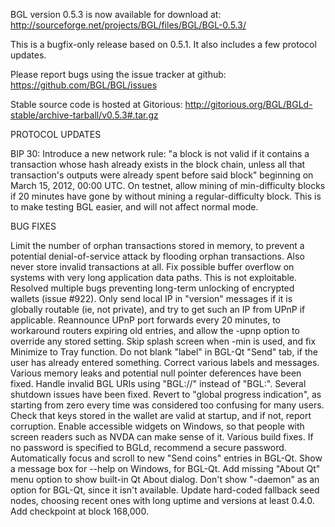 BGL version 0.5.3 is now available for download at:
http://sourceforge.net/projects/BGL/files/BGL/BGL-0.5.3/

This is a bugfix-only release based on 0.5.1.
It also includes a few protocol updates.

Please report bugs using the issue tracker at github:
https://github.com/BGL/BGL/issues

Stable source code is hosted at Gitorious:
http://gitorious.org/BGL/BGLd-stable/archive-tarball/v0.5.3#.tar.gz

PROTOCOL UPDATES

BIP 30: Introduce a new network rule: "a block is not valid if it contains a transaction whose hash already exists in the block chain, unless all that transaction's outputs were already spent before said block" beginning on March 15, 2012, 00:00 UTC.
On testnet, allow mining of min-difficulty blocks if 20 minutes have gone by without mining a regular-difficulty block. This is to make testing BGL easier, and will not affect normal mode.

BUG FIXES

Limit the number of orphan transactions stored in memory, to prevent a potential denial-of-service attack by flooding orphan transactions. Also never store invalid transactions at all.
Fix possible buffer overflow on systems with very long application data paths. This is not exploitable.
Resolved multiple bugs preventing long-term unlocking of encrypted wallets
(issue #922).
Only send local IP in "version" messages if it is globally routable (ie, not private), and try to get such an IP from UPnP if applicable.
Reannounce UPnP port forwards every 20 minutes, to workaround routers expiring old entries, and allow the -upnp option to override any stored setting.
Skip splash screen when -min is used, and fix Minimize to Tray function.
Do not blank "label" in BGL-Qt "Send" tab, if the user has already entered something.
Correct various labels and messages.
Various memory leaks and potential null pointer deferences have been fixed.
Handle invalid BGL URIs using "BGL://" instead of "BGL:".
Several shutdown issues have been fixed.
Revert to "global progress indication", as starting from zero every time was considered too confusing for many users.
Check that keys stored in the wallet are valid at startup, and if not, report corruption.
Enable accessible widgets on Windows, so that people with screen readers such as NVDA can make sense of it.
Various build fixes.
If no password is specified to BGLd, recommend a secure password.
Automatically focus and scroll to new "Send coins" entries in BGL-Qt.
Show a message box for --help on Windows, for BGL-Qt.
Add missing "About Qt" menu option to show built-in Qt About dialog.
Don't show "-daemon" as an option for BGL-Qt, since it isn't available.
Update hard-coded fallback seed nodes, choosing recent ones with long uptime and versions at least 0.4.0.
Add checkpoint at block 168,000.
